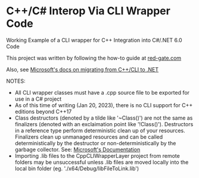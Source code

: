 # C++/C# Interop Via CLI Wrapper Code  
Working Example of a CLI wrapper for C++ Integration into C#/.NET 6.0 Code  

This project was written by following the how-to guide at [red-gate.com](https://www.red-gate.com/simple-talk/development/dotnet-development/creating-ccli-wrapper/)  

Also, see [Microsoft's docs on migrating from C++/CLI to .NET](https://learn.microsoft.com/en-us/dotnet/core/porting/cpp-cli)

NOTES:
- All CLI wrapper classes must have a .cpp source file to be exported for use in a C# project
- As of this time of writing (Jan 20, 2023), there is no CLI support for C++ editions beyond C++17 
- Class destructors (denoted by a tilde like '~Class()') are not the same as finalizers (denoted with an exclaimation point like '!Class()'). Destructors in a reference type perform deterministic clean up of your resources. Finalizers clean up unmanaged resources and can be called deterministically by the destructor or non-deterministically by the garbage collector. See: [Microsoft's Documentation](https://learn.microsoft.com/en-us/previous-versions/visualstudio/visual-studio-2010/ms177197(v=vs.100)?redirectedfrom=MSDN)
- Importing .lib files to the CppCLIWrapperLayer project from remote folders may be unsuccessful unless .lib files are moved locally into the local bin folder (eg. './x64/Debug/libFileToLink.lib')

